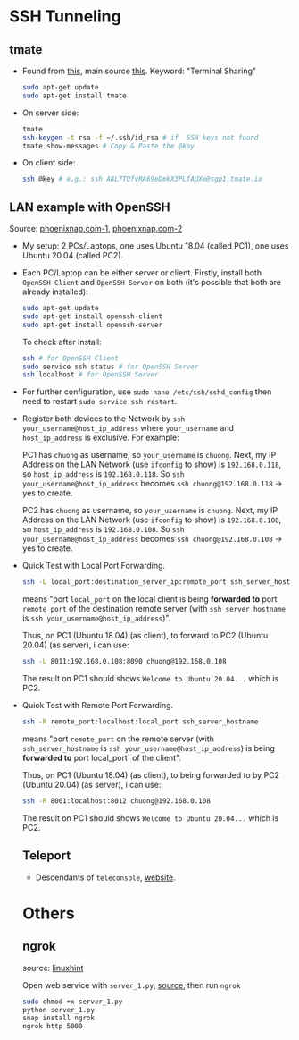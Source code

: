 # SSH Tunneling

## tmate
* Found from [this](https://www.saashub.com/teleconsole-alternatives), main source [this](https://tmate.io/?utm_source=saashub&utm_medium=marketplace&utm_campaign=saashub). Keyword: "Terminal Sharing"
  ```sh
  sudo apt-get update
  sudo apt-get install tmate
  ```
* On server side:
  ```sh
  tmate
  ssh-keygen -t rsa -f ~/.ssh/id_rsa # if  SSH keys not found
  tmate show-messages # Copy & Paste the @key
  ```
* On client side:
  ```sh
  ssh @key # e.g.: ssh A8L7TQfvRA69eDmkX3PLfAUXe@sgp1.tmate.io                
  ```

## LAN example with OpenSSH
Source: [phoenixnap.com-1](https://phoenixnap.com/kb/ssh-to-connect-to-remote-server-linux-or-windows), [phoenixnap.com-2](https://phoenixnap.com/kb/ssh-port-forwarding)
* My setup: 2 PCs/Laptops, one uses Ubuntu 18.04 (called PC1), one uses Ubuntu 20.04 (called PC2).
* Each PC/Laptop can be either server or client. Firstly, install both `OpenSSH Client` and `OpenSSH Server` on both (it's possible that both are already installed):
  ```sh
  sudo apt-get update
  sudo apt-get install openssh-client
  sudo apt-get install openssh-server
  ```
  To check after install:
  ```sh
  ssh # for OpenSSH Client
  sudo service ssh status # for OpenSSH Server
  ssh localhost # for OpenSSH Server
  ```
* For further configuration, use `sudo nano /etc/ssh/sshd_config` then need to restart `sudo service ssh restart`.
* Register both devices to the Network by `ssh your_username@host_ip_address` where `your_username` and `host_ip_address` is exclusive. For example:

  PC1 has `chuong` as username, so `your_username` is `chuong`. Next, my IP Address on the LAN Network (use `ifconfig` to show) is `192.168.0.118`, so `host_ip_address` is `192.168.0.118`. So `ssh your_username@host_ip_address` becomes `ssh chuong@192.168.0.118` -> yes to create.
  
  
  PC2 has `chuong` as username, so `your_username` is `chuong`. Next, my IP Address on the LAN Network (use `ifconfig` to show) is `192.168.0.108`, so `host_ip_address` is `192.168.0.108`. So `ssh your_username@host_ip_address` becomes `ssh chuong@192.168.0.108` -> yes to create.
  
* Quick Test with Local Port Forwarding. 
  ```sh
  ssh -L local_port:destination_server_ip:remote_port ssh_server_hostname
  ```
  means "port `local_port` on the local client is being **forwarded to** port `remote_port` of the destination remote server (with `ssh_server_hostname` is `ssh your_username@host_ip_address`)".
  
  Thus, on PC1 (Ubuntu 18.04) (as client), to forward to PC2 (Ubuntu 20.04) (as server), i can use:
  ```sh
  ssh -L 8011:192.168.0.108:8090 chuong@192.168.0.108
  ```
  The result on PC1 should shows `Welcome to Ubuntu 20.04...` which is PC2.
 
* Quick Test with Remote Port Forwarding.
  ```sh
  ssh -R remote_port:localhost:local_port ssh_server_hostname
  ```
  means "port `remote_port` on the remote server (with `ssh_server_hostname` is `ssh your_username@host_ip_address`) is being **forwarded to** port local_port` of the client".
  
  Thus, on PC1 (Ubuntu 18.04) (as client), to being forwarded to by PC2 (Ubuntu 20.04) (as server), i can use:
  ```sh
  ssh -R 8001:localhost:8012 chuong@192.168.0.108
  ```
  The result on PC1 should shows `Welcome to Ubuntu 20.04...` which is PC2.
  
  ## Teleport
  * Descendants of `teleconsole`, [website](https://goteleport.com/).
  
  # Others
  
  ## ngrok
  source: [linuxhint](https://linuxhint.com/public_ip_address_ngrok_ssh_tunneling/)
  
  Open web service with `server_1.py`, [source](https://www.tutorialspoint.com/python/python_networking.htm), then run `ngrok`
    ```sh
    sudo chmod +x server_1.py
    python server_1.py
    snap install ngrok
    ngrok http 5000
    ```

 
